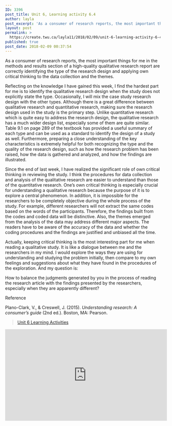 ```yaml
---
ID: 3396
post_title: Unit 6, Learning activity 6.4
author: layla
post_excerpt: 'As a consumer of research reports, the most important things for me in the methods and results section of a high-quality qualitative research report are correctly identifying the type of the research design and applying own critical thinking to the data collection and the themes. Reflecting on the knowledge I have gained this week, I &hellip; <p><a href="https://create.twu.ca/layla11/2018/02/09/unit-6-learning-activity-6-4/">Continue reading<span> "Unit 6, Learning activity 6.4"</span></a></p>'
layout: post
permalink: >
  https://create.twu.ca/layla11/2018/02/09/unit-6-learning-activity-6-4/
published: true
post_date: 2018-02-09 00:37:54
---
```

<p>As a consumer of research reports, the most important things for me in the methods and results section of a high-quality qualitative research report are correctly identifying the type of the research design and applying own critical thinking to the data collection and the themes.</p>
<p>Reflecting on the knowledge I have gained this week, I find the hardest part for me is to identify the qualitative research design when the study does not explicitly state the type. Occasionally, I will mix the case study research design with the other types. Although there is a great difference between qualitative research and quantitative research, making sure the research design used in the study is the primary step. Unlike quantitative research which is quite easy to address the research design, the qualitative research has a much wider design list, especially some of them are quite similar. Table 9.1 on page 289 of the textbook has provided a useful summary of each type and can be used as a standard to identify the design of a study as well. Furthermore, preparing a close understanding of the key characteristics is extremely helpful for both recognizing the type and the quality of the research design, such as how the research problem has been raised, how the data is gathered and analyzed, and how the findings are illustrated.</p>
<p>Since the end of last week, I have realized the significant role of own critical thinking in reviewing the study. I think the procedures for data collection and analysis of the qualitative research are easier to understand than those of the quantitative research. One&#8217;s own critical thinking is especially crucial for understanding a qualitative research because the purpose of it is to explore a central phenomenon. In addition, it is impossible for the researchers to be completely objective during the whole process of the study. For example, different researchers will not extract the same codes based on the words of the participants. Therefore, the findings built from the codes and coded data will be distinctive. Also, the themes emerged from the analysis of the data may address different major aspects. The readers have to be aware of the accuracy of the data and whether the coding procedures and the findings are justified and unbiased all the time.</p>
<p>Actually, keeping critical thinking is the most interesting part for me when reading a qualitative study. It is like a dialogue between me and the researchers in my mind. I would explore the ways they are using for understanding and studying the problem initially, then compare to my own feelings and suggestions about what they have found in the procedures of the exploration. And my question is:</p>
<p>How to balance the judgments generated by you in the process of reading the research article with the findings presented by the researchers, especially when they are apparently different?</p>
<p class="p1">Reference</p>
<p>Plano-Clark, V., &amp; Creswell, J. (2015). <em>Understanding research: A consumer’s guide</em> (2nd ed.). Boston, MA: Pearson.</p>
<blockquote class="wp-embedded-content" data-secret="nPEXK5zxZg"><p><a href="https://create.twu.ca/ldrs591-sp18/unit-6-learning-activities/">Unit 6 Learning Activities</a></p></blockquote>
<p><iframe class="wp-embedded-content" sandbox="allow-scripts" security="restricted" src="https://create.twu.ca/ldrs591-sp18/unit-6-learning-activities/embed/#?secret=nPEXK5zxZg" data-secret="nPEXK5zxZg" width="525" height="296" title="&#8220;Unit 6 Learning Activities&#8221; &#8212; Leadership 591: Scholarly Inquiry" frameborder="0" marginwidth="0" marginheight="0" scrolling="no"></iframe></p>